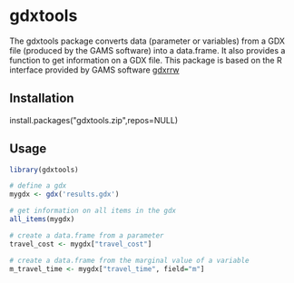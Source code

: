 # gdxtools

The gdxtools package converts data (parameter or variables) from a GDX file (produced by the GAMS software) into a data.frame. It also provides a function to get information on a GDX file. This package is based on the R interface provided by GAMS software [gdxrrw](http://support.gams.com/doku.php?id=gdxrrw:interfacing_gams_and_r)

## Installation

install.packages("gdxtools.zip",repos=NULL)

## Usage

```R
library(gdxtools)

# define a gdx
mygdx <- gdx('results.gdx')

# get information on all items in the gdx
all_items(mygdx)

# create a data.frame from a parameter
travel_cost <- mygdx["travel_cost"]

# create a data.frame from the marginal value of a variable
m_travel_time <- mygdx["travel_time", field="m"]

```
